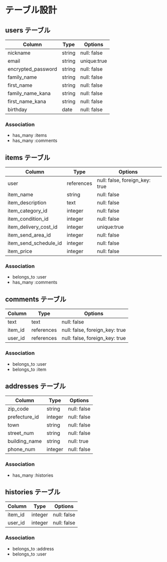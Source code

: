 # テーブル設計

## users テーブル

| Column             | Type   | Options     |
| ------------------ | ------ | ----------- |
| nickname           | string | null: false |
| email              | string | unique:true |
| encrypted_password | string | null: false |
| family_name        | string | null: false |
| first_name         | string | null: false |
| family_name_kana   | string | null: false |
| first_name_kana    | string | null: false |
| birthday           | date   | null: false |

### Association

- has_many :items
- has_many :comments


## items テーブル

| Column                | Type       | Options                        |
| --------------------- | -----------| ------------------------------ |
| user                  | references | null: false, foreign_key: true |
| item_name             | string     | null: false                    |
| item_description      | text       | null: false                    |
| item_category_id      | integer    | null: false                    |
| item_condition_id     | integer    | null: false                    |
| item_delivery_cost_id | integer    | unique:true                    |
| item_send_area_id     | integer    | null: false                    |
| item_send_schedule_id | integer    | null: false                    |
| item_price            | integer    | null: false                    |

### Association

- belongs_to :user
- has_many :comments


## comments テーブル

| Column      | Type       | Options                        |
| ----------- | ---------- | ------------------------------ |
| text        | text       | null: false                    |
| item_id     | references | null: false, foreign_key: true |
| user_id     | references | null: false, foreign_key: true |

### Association

- belongs_to :user
- belongs_to :item


## addresses テーブル

| Column            | Type       | Options                        |
| ----------------- | ---------- | ------------------------------ |
| zip_code          | string     | null: false                    |
| prefecture_id     | integer    | null: false                    |
| town              | string     | null: false                    |
| street_num        | string     | null: false                    |
| building_name     | string     | null: true                     |
| phone_num         | integer    | null: false                    |

### Association

- has_many :histories


## histories テーブル

| Column            | Type       | Options                        |
| ----------------- | ---------- | ------------------------------ |
| item_id           | integer    | null: false                    |
| user_id           | integer    | null: false                    |

### Association

- belongs_to :address
- belongs_to :user